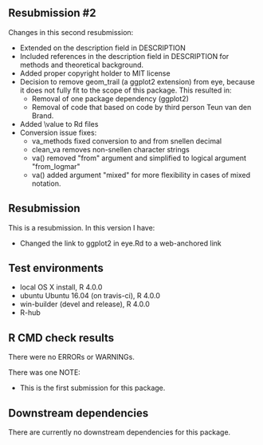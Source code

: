 ## Resubmission #2
Changes in this second resubmission:
* Extended on the description field in DESCRIPTION
* Included references in the description field in DESCRIPTION for   
  methods and theoretical background. 
* Added proper copyright holder to MIT license
* Decision to remove geom_trail (a ggplot2 extension) from eye, because it does   not fully fit to the scope of this package. This resulted in:
    - Removal of one package dependency (ggplot2) 
    - Removal of code that based on code by third person Teun van den Brand.
* Added \value to Rd files 
* Conversion issue fixes:
    - va_methods fixed conversion to and from snellen decimal
    - clean_va removes non-snellen character strings
    - va() removed "from" argument and simplified to logical argument 
    "from_logmar"
    - va() added argument "mixed" for more flexibility in cases of mixed      
      notation.
  
## Resubmission
This is a resubmission. In this version I have:

* Changed the link to ggplot2 in eye.Rd to a web-anchored link

## Test environments
* local OS X install, R 4.0.0
* ubuntu Ubuntu 16.04 (on travis-ci), R 4.0.0
* win-builder (devel and release), R 4.0.0
* R-hub


## R CMD check results
There were no ERRORs or WARNINGs. 

There was one NOTE:
* This is the first submission for this package. 

## Downstream dependencies
There are currently no downstream dependencies for this package.
